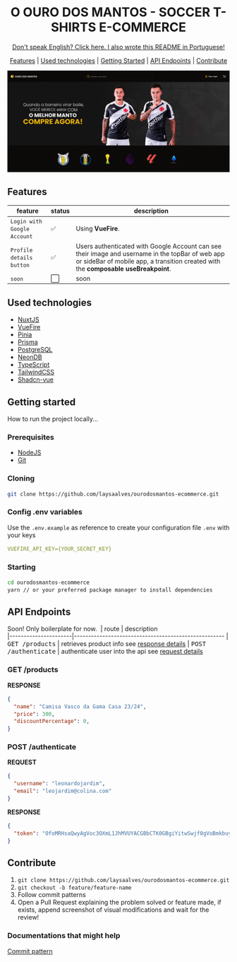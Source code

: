 <h1 align="center" style="font-weight: bold;">O OURO DOS MANTOS - SOCCER T-SHIRTS E-COMMERCE</h1>
<p align="center" style="font-weight: semibold;">
<a href="https://github.com/laysaalves/ourodosmantos-ecommerce/blob/main/README-PTBR.md">Don't speak English? Click here. I also wrote this README in Portuguese!</a>
</p>

<p align="center">
  <a href="#feat">Features</a> |
  <a href="#techs">Used technologies</a> |  
  <a href="#started">Getting Started</a> | 
  <a href="#routes">API Endpoints</a> |
  <a href="#contribute">Contribute</a>
</p>

<p align="center">
  <img alt="project home page" width="600px" src="./.github/assets/print-home.PNG" />
<p>

<h2 id="feat">Features</h2>

| feature | status | description    
| ------------- | ------------- | ------------- |
| `Login with Google Account` | :white_check_mark:  | Using **VueFire**.  
| `Profile details button` | :white_check_mark:  | Users authenticated with Google Account can see their image and username in the topBar of web app or sideBar of mobile app, a transition created with the **composable useBreakpoint**.
| `soon` | :white_large_square: | soon

<h2 id="techs">Used technologies</h2>

- [NuxtJS](https://nuxtjs.org/)
- [VueFire](https://vuefire.vuejs.org/)
- [Pinia](https://pinia.vuejs.org/)
- [Prisma](https://www.prisma.io/)
- [PostgreSQL](https://www.postgresql.org/)
- [NeonDB](https://neon.tech/docs/introduction)
- [TypeScript](https://www.typescriptlang.org/)
- [TailwindCSS](https://tailwindcss.com/)
- [Shadcn-vue](https://www.shadcn-vue.com/)

<h2 id="started">Getting started</h2>

How to run the project locally...

<h3>Prerequisites</h3>

- [NodeJS](https://nodejs.org/en)
- [Git](https://git-scm.com/)

<h3>Cloning</h3>

```bash
git clone https://github.com/laysaalves/ourodosmantos-ecommerce.git
```

<h3>Config .env variables</h2>

Use the `.env.example` as reference to create your configuration file `.env` with your keys

```yaml
VUEFIRE_API_KEY={YOUR_SECRET_KEY}
```

<h3>Starting</h3>

```bash
cd ourodosmantos-ecommerce
yarn // or your preferred package manager to install dependencies
```

<h2 id="routes">API Endpoints</h2>

Soon! Only boilerplate for now.
​
| route               | description                                          
|----------------------|-----------------------------------------------------
| <kbd>GET /products</kbd> | retrieves product info see [response details](#get-product-detail)
| <kbd>POST /authenticate</kbd> | authenticate user into the api see [request details](#post-auth-detail)

<h3 id="get-product-detail">GET /products</h3>

**RESPONSE**

```json
{
  "name": "Camisa Vasco da Gama Casa 23/24",
  "price": 300,
  "discountPercentage": 0,
}
```

<h3 id="post-auth-detail">POST /authenticate</h3>

**REQUEST**

```json
{
  "username": "leonardojardim",
  "email": "leojardim@colina.com"
}
```

**RESPONSE**

```json
{
  "token": "OfoMRHsaQwyAgVoc3OXmL1JhMVUYACGBbCTK0GBgiYitwSwjf0gVoBmkbuyy0pSk"
}
```

<h2 id="contribute">Contribute</h2>

1. `git clone https://github.com/laysaalves/ourodosmantos-ecommerce.git`
2. `git checkout -b feature/feature-name`
3. Follow commit patterns
4. Open a Pull Request explaining the problem solved or feature made, if exists, append screenshot of visual modifications and wait for the review!

<h3>Documentations that might help</h3>

[Commit pattern](https://www.conventionalcommits.org/en/v1.0.0/)
